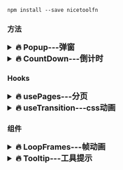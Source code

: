 `npm install --save nicetoolfn`

### 方法

<details>
<summary style="font-size: 18px; font-weight: bold">🔥 Popup---弹窗</summary>
<pre style="padding: 0;font-size: 14px;background-color: transparent;">

```javascript
import { Popup } from 'nicetoolfn';

const App = () => {
  const [count, updateShow] = useState(0);
  const _ref = useRef();

  const handleEvNew = () => {
    /** _ref.current绑定组件实例，抛出两个事件
     * _ref.current.open()  
     * @param { Element | (props)=>Element } 弹窗组件
     * @param { Array<{ [key]:value },Array<Array<[ string, {[key]:value} ]>>> } 弹出动画 
     * _ref.current.clear()  关闭弹窗
     * */
    _ref.current.open(
      (props: any) => (<div>
        <h1>fengfengss{props.count}</h1>
        <button onClick={() => _ref.current.clear()}>clear</button>
        <button onClick={() => props.handleAdd()}>add</button>
      </div>),
      [{
        opacity: 0,
        transform: 'translateX(-50%) translateY(-50%) scale(1.185)'
      }, [
        [300, {
          transform: 'translateX(-50%) translateY(-50%) scale(1)',
          opacity: 1,
          backgroundColor: 'red'
        }],
        [300, {
          opacity: 0,
          transform: 'translateX(-50%) translateY(-50%) scale(1.185)',
          backgroundColor: 'blue'
        }]
      ]]
    )
  }

  return <>
    <button onClick={() => handleOpen()}>open</button>
    {/* 
      将数据传递至<Popup/>,
      可在 _ref.current.open((props)=><></>) 中获取即时最新的数据 
    */}
    <Popup ref={_ref} count={count} handleAdd={handleAdd}/>
  </>
}
ReactDOM.render(<App/>, document.getElementById('root'));
```

</pre>
</details>

<details>
<summary style="font-size: 18px; font-weight: bold">🔥 CountDown---倒计时</summary>
<pre style="padding: 0;font-size: 14px;background-color: transparent;">

```javascript
import { CountDown } from 'nicetoolfn';

const target = new CountDown(
  '2021-08-08T00:00:00', // 换成时间戳也行
  {
    day: true, hour: true, minute: true, milli: true, // [day,hour,minute,milli]需要返回什么，就相应的设置为true,否则不填写即可
    callback: (data: {[key: number]:string}|false) => {
      if (data === false) {
        // 倒计时结束了
      }
      updateTime({...data});
    }
  }
)
target.stopCountDown(); // 拿到实例后，停止倒计时
```

</pre>
</details>

### Hooks

<details>
<summary style="font-size: 18px; font-weight: bold">🔥 usePages---分页</summary>
<pre style="padding: 0;font-size: 14px;background-color: transparent;">

```javascript
import { usePages } from 'nicetoolfn'

const [
  pageIdx, // 当前页码索引 
  pageCount, // 总共分页数
  table, // 当前分页展示的数据
  handleChangePage // 页码切换，首页为1，末页为pageCount
] = usePages(
  3, // 分页大小
  list // 总列表数据
);
```

</pre>
</details>  <details>
<summary style="font-size: 18px; font-weight: bold">🔥 useTransition---css动画</summary>
<pre style="padding: 0;font-size: 14px;background-color: transparent;">

```javascript
import { usePages } from 'nicetoolfn'

const [
  style, // 当前激活的css样式对象
  updateStyle // 更新激活的css对象
] = useTransition(
  // 初始化默认样式
  {opacity: 0, transform: 'scale(0)'},
  // 切换的样式列表
  [
    [100, {
      transform: 'scale(1)',
      opacity: 1
    }],
    [100, {
      transform: 'scale(0.8)',
      color: 'yellow',
      opacity: 0
    }]
  ],
  (step: number) => {
    // step 标识当前激活样式list的索引
    // 当css样式切换成功, 会执行当前回调函数
    // 初始化时, 当前函数不执行
  }
);
```

</pre>
</details>  

### 组件

<details>
<summary style="font-size: 18px; font-weight: bold">🔥 LoopFrames---帧动画</summary>
<pre style="padding: 0;font-size: 14px;background-color: transparent;">

```javascript
import { LoopFrames } from 'nicetoolfn'

function App() {
  return (
    <LoopFrames
      frames={[
        'http://img-game.yy.com/szhuodong/test/00%E7%89%9B_00000.png',
        'http://img-game.yy.com/szhuodong/test/00%E7%89%9B_00001.png',
        'http://img-game.yy.com/szhuodong/test/00%E7%89%9B_00002.png'
      ]}
      pace={120} // 帧切换速率
      className={'myclass'}
    />
  )
}
```

</pre>
</details>
<details>
<summary style="font-size: 18px; font-weight: bold">🔥 Tooltip---工具提示</summary>
<pre style="padding: 0;font-size: 14px;background-color: transparent;">

```javascript
import { Tooltip } from 'nicetoolfn'

const TipBox = (props: any) => {
  return <div>
    <p>~~~~{props.count}~~~</p>
    <p>{Date.now()}</p>
    <p>{props.count % 2}</p>
  </div>
}

function App() {
  return (
    <Tooltip trigger={'click'} // 必填:事件类型: click, mouse
             popup={() => <TipBox count={count}/>} // 必填:弹出组件，可填入函数或<标签/>
             placement={['top', 'right']} // 选填:弹出位置: left,right,top,bottom 
             gap={10}// 选填: 弹出组件与目标元素之间的间隔大小
    >
      <button style={({background: 'red'})} onClick={() => handleEv()}>component</button>
    </Tooltip>
  )
}
```

</pre>
</details>

